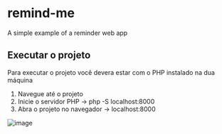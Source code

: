 # remind-me
A simple example of a reminder web app

## Executar o projeto

Para executar o projeto você devera estar com o PHP instalado na dua máquina

1. Navegue até o projeto
2. Inicie o servidor PHP -> php -S localhost:8000
3. Abra o projeto no navegador -> localhost:8000

![image](https://user-images.githubusercontent.com/70861654/226932291-9b27ca11-ede0-4d19-8d47-bdf9292c3944.png)

